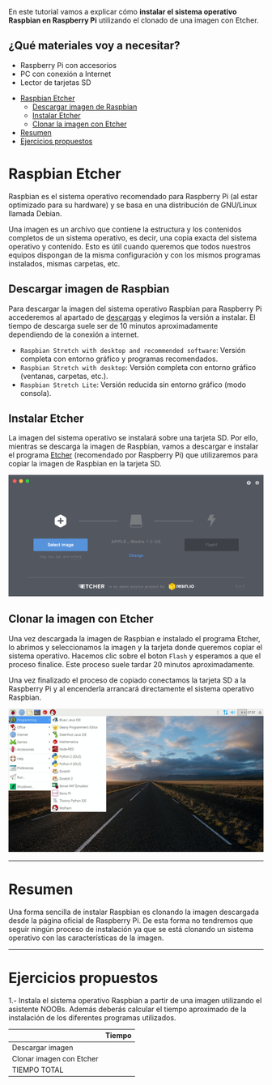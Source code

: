 En este tutorial vamos a explicar cómo **instalar el sistema operativo Raspbian en Raspberry Pi** utilizando el clonado de una imagen con Etcher.

## ¿Qué materiales voy a necesitar?

- Raspberry Pi con accesorios
- PC con conexión a Internet
- Lector de tarjetas SD

<div class="toc">

- [Raspbian Etcher](#raspbian-etcher)
  - [Descargar imagen de Raspbian](#descargar-imagen-de-raspbian)
  - [Instalar Etcher](#instalar-etcher)
  - [Clonar la imagen con Etcher](#clonar-la-imagen-con-etcher)
- [Resumen](#resumen)
- [Ejercicios propuestos](#ejercicios-propuestos)

</div>

# Raspbian Etcher

Raspbian es el sistema operativo recomendado para Raspberry Pi (al estar optimizado para su hardware) y se basa en una distribución de GNU/Linux llamada Debian.

Una imagen es un archivo que contiene la estructura y los contenidos completos de un sistema operativo, es decir, una copia exacta del sistema operativo y contenido. Esto es útil cuando queremos que todos nuestros equipos dispongan de la misma configuración y con los mismos programas instalados, mismas carpetas, etc.

## Descargar imagen de Raspbian

Para descargar la imagen del sistema operativo Raspbian para Raspberry Pi accederemos al apartado de [descargas](https://www.raspberrypi.org/downloads/raspbian/) y elegimos la versión a instalar. El tiempo de descarga suele ser de 10 minutos aproximadamente dependiendo de la conexión a internet.

- `Raspbian Stretch with desktop and recommended software`: Versión completa con entorno gráfico y programas recomendados.
- `Raspbian Stretch with desktop`: Versión completa con entorno gráfico (ventanas, carpetas, etc.).
- `Raspbian Stretch Lite`: Versión reducida sin entorno gráfico (modo consola).

## Instalar Etcher

La imagen del sistema operativo se instalará sobre una tarjeta SD. Por ello, mientras se descarga la imagen de Raspbian, vamos a descargar e instalar el programa [Etcher](https://etcher.io/) (recomendado por Raspberry Pi) que utilizaremos para copiar la imagen de Raspbian en la tarjeta SD.

![](img/etcher.png)

## Clonar la imagen con Etcher

Una vez descargada la imagen de Raspbian e instalado el programa Etcher, lo abrimos y seleccionamos la imagen y la tarjeta donde queremos copiar el sistema operativo. Hacemos clic sobre el boton `Flash` y esperamos a que el proceso finalice. Este proceso suele tardar 20 minutos aproximadamente.

Una vez finalizado el proceso de copiado conectamos la tarjeta SD a la Raspberry Pi y al encenderla arrancará directamente el sistema operativo Raspbian.

![](img/raspbian.png)

---

# Resumen

Una forma sencilla de instalar Raspbian es clonando la imagen descargada desde la página oficial de Raspberry Pi. De esta forma no tendremos que seguir ningún proceso de instalación ya que se está clonando un sistema operativo con las características de la imagen.

---

# Ejercicios propuestos

1.- Instala el sistema operativo Raspbian a partir de una imagen utilizando el asistente NOOBs. Además deberás calcular el tiempo aproximado de la instalación de los diferentes programas utilizados.

|                          | Tiempo |
| ------------------------ | ------ |
| Descargar imagen         |        |
| Clonar imagen con Etcher |        |
| TIEMPO TOTAL             |        |
